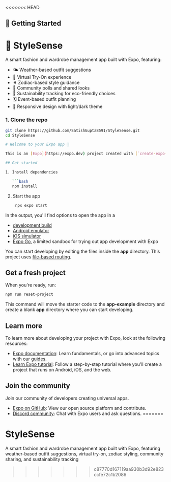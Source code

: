 <<<<<<< HEAD
## 🚀 Getting Started
# 👗 StyleSense

A smart fashion and wardrobe management app built with Expo, featuring:

- 🌤️ Weather-based outfit suggestions  
- 🧥 Virtual Try-On experience  
- ♓ Zodiac-based style guidance  
- 👥 Community polls and shared looks  
- 🌱 Sustainability tracking for eco-friendly choices  
- 🗓️ Event-based outfit planning  
- 📲 Responsive design with light/dark theme

### 1. Clone the repo

```bash
git clone https://github.com/SatishGupta8591/StyleSense.git
cd StyleSense

# Welcome to your Expo app 👋

This is an [Expo](https://expo.dev) project created with [`create-expo-app`](https://www.npmjs.com/package/create-expo-app).

## Get started

1. Install dependencies

   ```bash
   npm install
   ```

2. Start the app

   ```bash
    npx expo start
   ```

In the output, you'll find options to open the app in a

- [development build](https://docs.expo.dev/develop/development-builds/introduction/)
- [Android emulator](https://docs.expo.dev/workflow/android-studio-emulator/)
- [iOS simulator](https://docs.expo.dev/workflow/ios-simulator/)
- [Expo Go](https://expo.dev/go), a limited sandbox for trying out app development with Expo

You can start developing by editing the files inside the **app** directory. This project uses [file-based routing](https://docs.expo.dev/router/introduction).

## Get a fresh project

When you're ready, run:

```bash
npm run reset-project
```

This command will move the starter code to the **app-example** directory and create a blank **app** directory where you can start developing.

## Learn more

To learn more about developing your project with Expo, look at the following resources:

- [Expo documentation](https://docs.expo.dev/): Learn fundamentals, or go into advanced topics with our [guides](https://docs.expo.dev/guides).
- [Learn Expo tutorial](https://docs.expo.dev/tutorial/introduction/): Follow a step-by-step tutorial where you'll create a project that runs on Android, iOS, and the web.

## Join the community

Join our community of developers creating universal apps.

- [Expo on GitHub](https://github.com/expo/expo): View our open source platform and contribute.
- [Discord community](https://chat.expo.dev): Chat with Expo users and ask questions.
=======
# StyleSense
A smart fashion and wardrobe management app built with Expo, featuring weather-based outfit suggestions, virtual try-on, zodiac styling, community sharing, and sustainability tracking
>>>>>>> c87770d167119aa930b3d92e823ccfe72c1b2086
